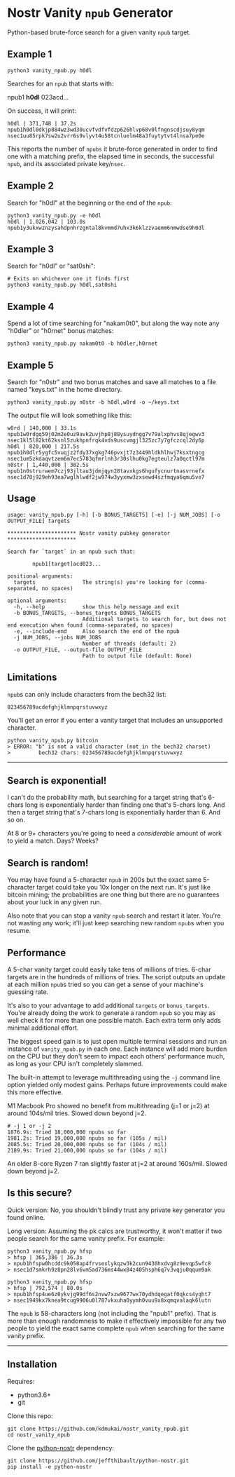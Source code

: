 # Nostr Vanity `npub` Generator

Python-based brute-force search for a given vanity `npub` target.


## Example 1
```
python3 vanity_npub.py h0dl
```

Searches for an `npub` that starts with:

npub1 <b>h0dl</b> 023acd...

On success, it will print:
```
h0dl | 371,748 | 37.2s
npub1h0dl0dkjp884wz3wd30ucvfvdfvfdzp626hlvp68v0lfngnscdjsuy8yqm
nsec1uu85rpk7sw2u2vrr6s9vlyvt4u58tcnluelm48a3fuytytvt4lnsa7pe0e
```

This reports the number of `npubs` it brute-force generated in order to find one with a matching prefix, the elapsed time in seconds, the successful `npub`, and its associated private key/`nsec`.


## Example 2
Search for "h0dl" at the beginning or the end of the `npub`:
```
python3 vanity_npub.py -e h0dl
h0dl | 1,026,042 | 103.0s
npub1y3ukxwznzysahdpnhrzgntal8kvmmd7uhx3k6klzzvaemm6nmwdse9h0dl
```

## Example 3
Search for "h0dl" or "sat0shi":
```
# Exits on whichever one it finds first
python3 vanity_npub.py h0dl,sat0shi
```

## Example 4
Spend a lot of time searching for "nakam0t0", but along the way note any "h0dler" or "h0rnet" bonus matches:
```
python3 vanity_npub.py nakam0t0 -b h0dler,h0rnet
```

## Example 5
Search for "n0str" and two bonus matches and save all matches to a file named "keys.txt" in the home directory.
```
python3 vanity_npub.py n0str -b h0dl,w0rd -o ~/keys.txt
```

The output file will look something like this:
```
w0rd | 140,000 | 33.1s
npub1w0rdgq59j02m2e0uz9avk2uvjhp8j88ysuydngg7v79alxphvs8qjegwv3
nsec1kl5l82kt62ksnl5zukhpnfrqk4vds9uscvmgjl325zc7y7gfczcql2dy6p
h0dl | 820,000 | 217.5s
npub1h0dlr5ygfc5vuqjz2fdy37xgkg746pvxjt7z3449hldkhlhwj7ksxtngcg
nsec1um5zkdaqvtzem6m7ec5783qfmrlnh3r30slhu0kg7egteulz7a0qctl97m
n0str | 1,440,000 | 382.5s
npub1n0strurwem7czj93jltau3jdmjqyn28tavxkgs6hgufycnurtnasvrnefx
nsec1d70j929eh93ea7wglhlwdf2jw974w3yyxmw3zxsewd4szfmqya6qmu5ve7
```

## Usage
```
usage: vanity_npub.py [-h] [-b BONUS_TARGETS] [-e] [-j NUM_JOBS] [-o OUTPUT_FILE] targets

********************** Nostr vanity pubkey generator **********************

Search for `target` in an npub such that:

        npub1[target]acd023...

positional arguments:
  targets               The string(s) you're looking for (comma-separated, no spaces)

optional arguments:
  -h, --help            show this help message and exit
  -b BONUS_TARGETS, --bonus_targets BONUS_TARGETS
                        Additional targets to search for, but does not end execution when found (comma-separated, no spaces)
  -e, --include-end     Also search the end of the npub
  -j NUM_JOBS, --jobs NUM_JOBS
                        Number of threads (default: 2)
  -o OUTPUT_FILE, --output-file OUTPUT_FILE
                        Path to output file (default: None)

```

## Limitations
`npub`s can only include characters from the bech32 list:
```
023456789acdefghjklmnpqrstuvwxyz
```

You'll get an error if you enter a vanity target that includes an unsupported character.
```
python vanity_npub.py bitcoin
> ERROR: "b" is not a valid character (not in the bech32 charset)
>         bech32 chars: 023456789acdefghjklmnpqrstuvwxyz
```

---


## Search is exponential!
I can't do the probability math, but searching for a target string that's 6-chars long is exponentially harder than finding one that's 5-chars long. And then a target string that's 7-chars long is exponentially harder than 6. And so on.

At 8 or 9+ characters you're going to need a *considerable* amount of work to yield a match. Days? Weeks?


## Search is random!
You may have found a 5-character `npub` in 200s but the exact same 5-character target could take you 10x longer on the next run. It's just like bitcoin mining; the probabilities are one thing but there are no guarantees about your luck in any given run.

Also note that you can stop a vanity `npub` search and restart it later. You're not wasting any work; it'll just keep searching new random `npub`s when you resume.


## Performance
A 5-char vanity target could easily take tens of millions of tries. 6-char targets are in the hundreds of millions of tries. The script outputs an update at each million `npub`s tried so you can get a sense of your machine's guessing rate.

It's also to your advantage to add additional `targets` or `bonus_targets`. You're already doing the work to generate a random `npub` so you may as well check it for more than one possible match. Each extra term only adds minimal additional effort.

The biggest speed gain is to just open multiple terminal sessions and run an instance of `vanity_npub.py` in each one. Each instance will add more burden on the CPU but they don't seem to impact each others' performance much, as long as your CPU isn't completely slammed.

The built-in attempt to leverage multithreading using the `-j` command line option yielded only modest gains. Perhaps future improvements could make this more effective.

M1 Macbook Pro showed no benefit from multithreading (j=1 or j=2) at around 104s/mil tries. Slowed down beyond j=2.
```
# -j 1 or -j 2
1876.9s: Tried 18,000,000 npubs so far
1981.2s: Tried 19,000,000 npubs so far (105s / mil)
2085.5s: Tried 20,000,000 npubs so far (104s / mil)
2189.9s: Tried 21,000,000 npubs so far (104s / mil)
```

An older 8-core Ryzen 7 ran slightly faster at j=2 at around 160s/mil. Slowed down beyond j=2.



## Is this secure?
Quick version: No, you shouldn't blindly trust any private key generator you found online.

Long version: Assuming the pk calcs are trustworthy, it won't matter if two people search for the same vanity prefix. For example:

```
python3 vanity_npub.py hfsp
> hfsp | 365,386 | 36.3s
> npub1hfspw0hcddc9k058ap4frvsexlykqzw3k2cun9430hxdvg8z9evqp5wfc8
> nsec1d7smkrh9z8pn28lv6vm5ad736ms44wx84z405hsph6q7v3vqju0qqum9ak

python3 vanity_npub.py hfsp
> hfsp | 792,574 | 80.0s
> npub1hfsp4ue6z0ykvjg99df6s2nvw7xzw9677wx70ydhdqegatf0qkcs4yqht7
> nsec1949kx7knea9tcug9906u0l787vkxuha0yymh0vuu9x8xqmqvalaqk6lutn
```

The `npub` is 58-characters long (not including the "npub1" prefix). That is more than enough randomness to make it effectively impossible for any two people to yield the exact same complete `npub` when searching for the same vanity prefix.

---

## Installation
Requires:
* python3.6+
* git

Clone this repo:
```
git clone https://github.com/kdmukai/nostr_vanity_npub.git
cd nostr_vanity_npub
```

Clone the [python-nostr](https://github.com/jeffthibault/python-nostr) dependency:
```
git clone https://github.com/jeffthibault/python-nostr.git
pip install -e python-nostr
```
